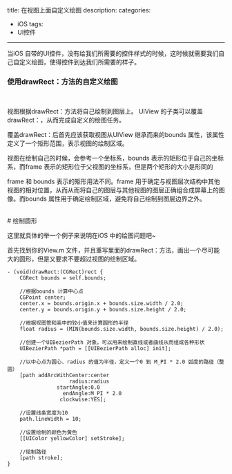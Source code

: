 title: 在视图上面自定义绘图
description: 
categories:
- iOS
tags:
- UI控件

---

当iOS 自带的UI控件，没有给我们所需要的控件样式的时候，这时候就需要我们自己自定义绘图，使得控件到达我们所需要的样子。

### 使用drawRect：方法的自定义绘图

</br>

视图根据drawRect：方法将自己绘制到图层上。 UIView 的子类可以覆盖drawRect：，从而完成自定义的绘图任务。

覆盖drawRect：后首先应该获取视图从UIView 继承而来的bounds 属性，该属性定义了一个矩形范围，表示视图的绘制区域。

视图在绘制自己的时候，会参考一个坐标系，bounds 表示的矩形位于自己的坐标系，而frame 表示的矩形位于父视图的坐标系，但是两个矩形的大小是形同的

frame 和 bounds 表示的矩形用法不同。frame 用于确定与视图层次结构中其他视图的相对位置，从而从而将自己的图层与其他视图的图层正确组合成屏幕上的图像。而bounds 属性用于确定绘制区域，避免将自己绘制到图层边界之外。

</br>
# 绘制圆形

这里就具体的举一个例子来说明在iOS 中的绘图问题吧~

首先找到你的View.m 文件，并且重写里面的drawRect：方法，画出一个尽可能大的圆形，但是又要求不要超过视图的绘制区域。

```
- (void)drawRect:(CGRect)rect {
    CGRect bounds = self.bounds;
    
    //根据bounds 计算中心点
    CGPoint center;
    center.x = bounds.origin.x + bounds.size.width / 2.0;
    center.y = bounds.origin.y + bounds.size.height / 2.0;
    
    //根据视图管和高中的较小值来计算圆形的半径
    float radius = (MIN(bounds.size.width, bounds.size.height) / 2.0);
    
    //创建一个UIBezierPath 对象，可以用来绘制直线或者曲线从而组成各种形状
    UIBezierPath *path = [[UIBezierPath alloc] init];
    
    //以中心点为圆心、radius 的值为半径，定义一个0 到 M_PI * 2.0 弧度的路径（整圆）
    [path addArcWithCenter:center
                    radius:radius
                startAngle:0.0
                  endAngle:M_PI * 2.0
                 clockwise:YES];
    
    //设置线条宽度为10
    path.lineWidth = 10;
    
    //设置绘制的颜色为黄色
    [[UIColor yellowColor] setStroke];
    
    //绘制路径
    [path stroke];
}
```
